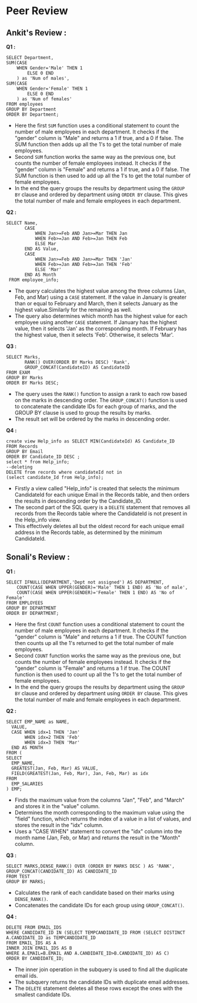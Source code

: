 # Peer Review

## Ankit's Review :

**Q1 :**
```
SELECT Department, 
SUM(CASE
	WHEN Gender='Male' THEN 1 
        ELSE 0 END
	) as 'Num of males',
SUM(CASE
	WHEN Gender='Female' THEN 1 
        ELSE 0 END
	) as 'Num of females' 
FROM employees 
GROUP BY Department
ORDER BY Department;
```
- Here the first `SUM` function uses a conditional statement to count the number of male employees in each department. It checks if the "gender" column is "Male" and returns a 1 if true, and a 0 if false. The SUM function then adds up all the 1's to get the total number of male employees.
- Second `SUM` function works the same way as the previous one, but counts the number of female employees instead. It checks if the "gender" column is "Female" and returns a 1 if true, and a 0 if false. The SUM function is then used to add up all the 1's to get the total number of female employees.
- In the end the query groups the results by department using the `GROUP BY` clause and ordered by department using `ORDER BY` clause. This gives the total number of male and female employees in each department.

**Q2 :**

```
SELECT Name,
       CASE
           WHEN Jan>=Feb AND Jan>=Mar THEN Jan
           WHEN Feb>=Jan AND Feb>=Jan THEN Feb
           ELSE Mar
       END AS Value,
       CASE
           WHEN Jan>=Feb AND Jan>=Mar THEN 'Jan'
           WHEN Feb>=Jan AND Feb>=Jan THEN 'Feb'
           ELSE 'Mar'
       END AS Month
 FROM employee_info; 
```

- The query calculates the highest value among the three columns (Jan, Feb, and Mar) using a `CASE` statement. If the value in January is greater than or equal to February and March, then it selects January as the highest value.Similarly for the remaining as well.
- The query also determines which month has the highest value for each employee using another `CASE` statement. If January has the highest value, then it selects 'Jan' as the corresponding month. If February has the highest value, then it selects 'Feb'. Otherwise, it selects 'Mar'.

**Q3 :**

```
SELECT Marks, 
       RANK() OVER(ORDER BY Marks DESC) 'Rank',
       GROUP_CONCAT(CandidateID) AS CandidateID
FROM EXAM
GROUP BY Marks
ORDER BY Marks DESC;
```

- The query uses the `RANK()` function to assign a rank to each row based on the marks in descending order. The `GROUP_CONCAT()` function is used to concatenate the candidate IDs for each group of marks, and the GROUP BY clause is used to group the results by marks.
- The result set will be ordered by the marks in descending order.

**Q4 :**

```
create view Help_info as SELECT MIN(CandidateId) AS Candidate_ID
FROM Records
GROUP BY Email
ORDER BY Candidate_ID DESC ;
select * from Help_info;
--deleting
DELETE from records where candidateId not in
(select candidate_Id from Help_info); 
```

- Firstly a view called "Help_info" is created that selects the minimum CandidateId for each unique Email in the Records table, and then orders the results in descending order by the Candidate_ID.
- The second part of the SQL query is a `DELETE` statement that removes all records from the Records table where the CandidateId is not present in the Help_info view.
- This effectively deletes all but the oldest record for each unique email address in the Records table, as determined by the minimum CandidateId.

## Sonali's Review : 

**Q1 :**

```
SELECT IFNULL(DEPARTMENT,'Dept not assigned') AS DEPARTMENT,
    COUNT(CASE WHEN UPPER(GENDER)='Male' THEN 1 END) AS 'No of male',
    COUNT(CASE WHEN UPPER(GENDER)='Female' THEN 1 END) AS 'No of Female'
FROM EMPLOYEES
GROUP BY DEPARTMENT
ORDER BY DEPARTMENT;
```

- Here the first `COUNT` function uses a conditional statement to count the number of male employees in each department. It checks if the "gender" column is "Male" and returns a 1 if true. The COUNT function then counts up all the 1's returned to get the total number of male employees.
- Second `COUNT` function works the same way as the previous one, but counts the number of female employees instead. It checks if the "gender" column is "Female" and returns a 1 if true. The COUNT function is then used to count up all the 1's to get the total number of female employees.
- In the end the query groups the results by department using the `GROUP BY` clause and ordered by department using `ORDER BY` clause. This gives the total number of male and female employees in each department.

**Q2 :**

```
SELECT EMP_NAME as NAME,
  VALUE,
  CASE WHEN idx=1 THEN 'Jan'
       WHEN idx=2 THEN 'Feb'
       WHEN idx=3 THEN 'Mar'
  END AS MONTH
FROM (
SELECT
  EMP_NAME,
  GREATEST(Jan, Feb, Mar) AS VALUE,
  FIELD(GREATEST(Jan, Feb, Mar), Jan, Feb, Mar) as idx
FROM
  EMP_SALARIES
) EMP;
```

- Finds the maximum value from the columns "Jan", "Feb", and "March" and stores it in the "value" column.
- Determines the month corresponding to the maximum value using the "field" function, which returns the index of a value in a list of values, and stores the result in the "idx" column.
- Uses a "CASE WHEN" statement to convert the "idx" column into the month name (Jan, Feb, or Mar) and returns the result in the "Month" column.

**Q3 :**

```
SELECT MARKS,DENSE_RANK() OVER (ORDER BY MARKS DESC ) AS 'RANK', GROUP_CONCAT(CANDIDATE_ID) AS CANDIDATE_ID
FROM TEST
GROUP BY MARKS;
```

- Calculates the rank of each candidate based on their marks using `DENSE_RANK()`.
- Concatenates the candidate IDs for each group using `GROUP_CONCAT()`.

**Q4 :**

```
DELETE FROM EMAIL_IDS 
WHERE CANDIDATE_ID IN (SELECT TEMPCANDIDATE_ID FROM (SELECT DISTINCT A.CANDIDATE_ID as TEMPCANDIDATE_ID 
FROM EMAIL_IDS AS A 
INNER JOIN EMAIL_IDS AS B
WHERE A.EMAIL=B.EMAIL AND A.CANDIDATE_ID>B.CANDIDATE_ID) AS C) 
ORDER BY CANDIDATE_ID;
```

- The inner join operation in the subquery is used to find all the duplicate email ids.
- The subquery returns the candidate IDs with duplicate email addresses. 
- The `DELETE` statement deletes all these rows except the ones with the smallest candidate IDs.

